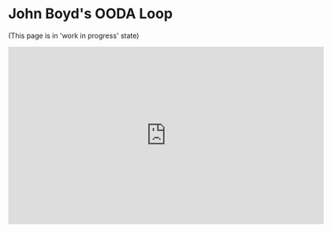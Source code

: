 # John Boyd's OODA Loop

(This page is in 'work in progress' state)

<iframe width="640" height="360" src="https://www.youtube.com/embed/xxx?rel=0&amp;showinfo=0" frameborder="0" allowfullscreen></iframe>
